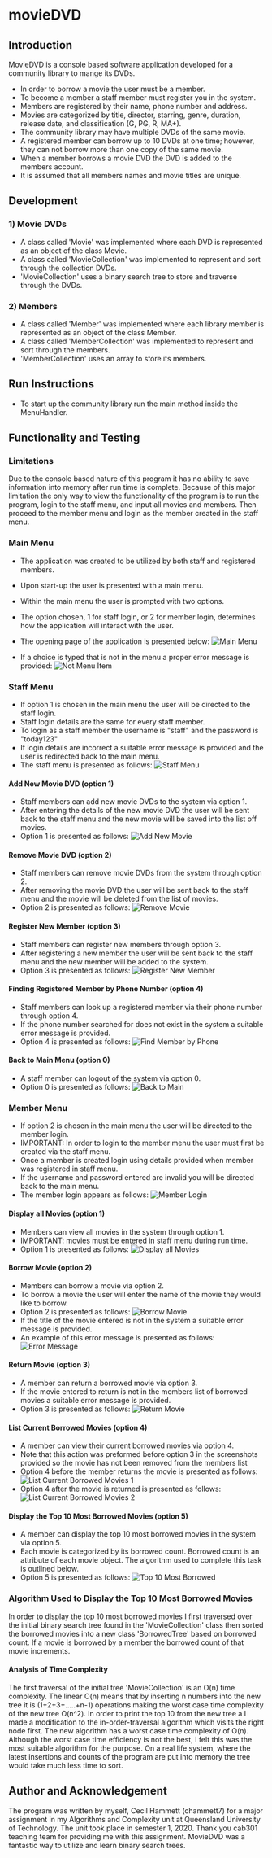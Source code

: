 # movieDVD
## Introduction 
MovieDVD is a console based software application developed for a 
community library to mange its DVDs. 
* In order to borrow a movie the user must be a member. 
* To become a member a staff member must register you in the system. 
* Members are registered by their name, phone number and address. 
* Movies are categorized by title, director, starring, genre, duration, release date, 
and classification (G, PG, R, MA+). 
* The community library may have multiple DVDs of the same movie. 
* A registered member can borrow up to 10 DVDs at one time; however, they can not borrow more than one 
copy of the same movie. 
* When a member borrows a movie DVD the DVD is added to the members 
account. 
* It is assumed that all members names and movie titles are unique. 


## Development 
### 1) Movie DVDs
* A class called 'Movie' was implemented where each DVD is represented as an object of the class Movie. 
* A class called 'MovieCollection' was implemented to represent and sort through the collection DVDs. 
* 'MovieCollection' uses a binary search tree to store and traverse through the DVDs.

### 2) Members 
* A class called 'Member' was implemented where each library member is represented as an object of the class Member. 
* A class called 'MemberCollection' was implemented to represent and sort through the members. 
* 'MemberCollection' uses an array to store its members.

## Run Instructions
* To start up the community library run the main method inside the MenuHandler. 


## Functionality and Testing

### Limitations 
Due to the console based nature of this program it has no ability to save information 
into memory after run time is complete. Because of this major limitation the only way 
to view the functionality of the program is to run the program, login to the staff menu, and input all 
movies and members. Then proceed to the member menu and login as the member created in the staff menu. 


### Main Menu 
* The application was created to be utilized by both staff and registered members. 
* Upon start-up the user is presented with a main menu.
* Within the main menu the user is prompted with two options.
* The option chosen, 1 for staff login, or 2 for member login, determines how the application will interact
with the user. 
* The opening page of the application is presented below: 
![Main Menu](https://github.com/chammett7/movieDVD/blob/master/screenShots/mainMenu.jpg)

* If a choice is typed that is not in the menu a proper error message is provided:
![Not Menu Item](https://github.com/chammett7/movieDVD/blob/master/screenShots/notMenuItem.jpg)



### Staff Menu 
* If option 1 is chosen in the main menu the user will be directed to the staff login.
* Staff login details are the same for every staff member. 
* To login as a staff member the username is "staff" and the password is "today123"
* If login details are incorrect a suitable error message is provided and the user is redirected back to the main menu.
* The staff menu is presented as follows: 
![Staff Menu](https://github.com/chammett7/movieDVD/blob/master/screenShots/StaffMenu.jpg)

#### Add New Movie DVD (option 1)
* Staff members can add new movie DVDs to the system via option 1.
* After entering the details of the new movie DVD the user will be sent back to the staff menu and the new movie will 
be saved into the list off movies.
* Option 1 is presented as follows:
![Add New Movie](https://github.com/chammett7/movieDVD/blob/master/screenShots/addNewMovie.jpg)


#### Remove Movie DVD (option 2)
* Staff members can remove movie DVDs from the system through option 2.
* After removing the movie DVD the user will be sent back to the staff menu and the movie will be deleted
from the list of movies.
* Option 2 is presented as follows:
![Remove Movie](https://github.com/chammett7/movieDVD/blob/master/screenShots/removeMovie.jpg)


#### Register New Member (option 3)
* Staff members can register new members through option 3. 
* After registering a new member the user will be sent back to the staff menu and the new member will be added to the system.
* Option 3 is presented as follows: 
![Register New Member](https://github.com/chammett7/movieDVD/blob/master/screenShots/registerNewMember.jpg)


#### Finding Registered Member by Phone Number (option 4)
* Staff members can look up a registered member via their phone number through option 4. 
* If the phone number searched for does not exist in the system a suitable error message is provided.
* Option 4 is presented as follows: 
![Find Member by Phone](https://github.com/chammett7/movieDVD/blob/master/screenShots/findMemPhone.jpg)


#### Back to Main Menu (option 0)
* A staff member can logout of the system via option 0. 
* Option 0 is presented as follows: 
![Back to Main](https://github.com/chammett7/movieDVD/blob/master/screenShots/backToMain.jpg)

### Member Menu
* If option 2 is chosen in the main menu the user will be directed to the member login.
* IMPORTANT: In order to login to the member menu the user must first be created via the staff menu.
* Once a member is created login using details provided when member was registered in staff menu.
* If the username and password entered are invalid you will be directed back to the main menu.
* The member login appears as follows: 
![Member Login]()


#### Display all Movies (option 1)
* Members can view all movies in the system through option 1. 
* IMPORTANT: movies must be entered in staff menu during run time.
* Option 1 is presented as follows: 
![Display all Movies]()

#### Borrow Movie (option 2)
* Members can borrow a movie via option 2.
* To borrow a movie the user will enter the name of the movie they would like to borrow. 
* Option 2 is presented as follows: 
![Borrow Movie]()
* If the title of the movie entered is not in the system a suitable error message is provided.
* An example of this error message is presented as follows: 
![Error Message]()


#### Return Movie (option 3)
* A member can return a borrowed movie via option 3. 
* If the movie entered to return is not in the members list of borrowed 
movies a suitable error message is provided. 
* Option 3 is presented as follows: 
![Return Movie]()

#### List Current Borrowed Movies (option 4)
* A member can view their current borrowed movies via option 4. 
* Note that this action was preformed before option 3 in the screenshots
provided so the movie has not been removed from the members list
* Option 4 before the member returns the movie is presented as follows: 
![List Current Borrowed Movies 1]()
* Option 4 after the movie is returned is presented as follows: 
![List Current Borrowed Movies 2]()

#### Display the Top 10 Most Borrowed Movies (option 5)
* A member can display the top 10 most borrowed movies in the system via option 5.
* Each movie is categorized by its borrowed count. Borrowed count is an attribute of each movie object. The algorithm used 
to complete this task is outlined below. 
* Option 5 is presented as follows: 
![Top 10 Most Borrowed]()

### Algorithm Used to Display the Top 10 Most Borrowed Movies
In order to display the top 10 most borrowed movies I first traversed over
the initial binary search tree found in the 'MovieCollection' class then sorted 
the borrowed movies into a new class 'BorrowedTree' based on borrowed count. 
If a movie is borrowed by a member the borrowed count of that movie increments. 

#### Analysis of Time Complexity
The first traversal of the initial tree 'MovieCollection' is an O(n) time
complexity. The linear O(n) means that by inserting n numbers into the new tree 
it is (1+2+3+.....+n-1) operations making the worst case time complexity of the 
new tree O(n^2). In order to print the top 10 from the new tree a I made a modification 
to the in-order-traversal algorithm which visits the right node first. The new algorithm has a worst case time 
complexity of O(n). Although the worst case time efficiency is not the best, I felt this 
was the most suitable algorithm for the purpose. On a real life system, where the latest 
insertions and counts of the program are put into memory the tree would take much less time to sort.



## Author and Acknowledgement 
The program was written by myself, Cecil Hammett (chammett7) for a major assignment in my Algorithms and Complexity unit
at Queensland University of Technology. The unit took place in semester 1, 2020. Thank you cab301 teaching team for providing 
me with this assignment. MovieDVD was a fantastic way to utilize and learn binary search trees. 

